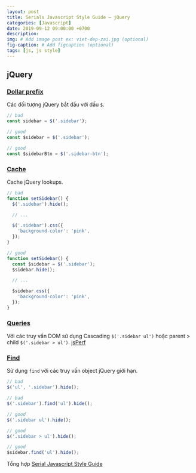 ```yaml
---
layout: post
title: Serials Javascript Style Guide – jQuery
categories: [Javascript]
date: 2019-09-12 09:00:00 +0700
description: 
img: # Add image post ex: viet-dep-zai.jpg (optional)
fig-caption: # Add figcaption (optional)
tags: [js, js style]
---
```


## jQuery

<a name="jquery--dollar-prefix"></a><a name="25.1"></a>
### [Dollar prefix](#jquery--dollar-prefix) 
Các đối tượng jQuery bắt đầu với dấu `$`.

```javascript
// bad
const sidebar = $('.sidebar');

// good
const $sidebar = $('.sidebar');

// good
const $sidebarBtn = $('.sidebar-btn');
```

<a name="jquery--cache"></a><a name="25.2"></a>
### [Cache](#jquery--cache) 
Cache jQuery lookups.

```javascript
// bad
function setSidebar() {
  $('.sidebar').hide();

  // ...

  $('.sidebar').css({
    'background-color': 'pink',
  });
}

// good
function setSidebar() {
  const $sidebar = $('.sidebar');
  $sidebar.hide();

  // ...

  $sidebar.css({
    'background-color': 'pink',
  });
}
```

<a name="jquery--queries"></a><a name="25.3"></a>
### [Queries](#jquery--queries) 
Với các truy vấn DOM sử dụng Cascading `$('.sidebar ul')` hoặc parent > child `$('.sidebar > ul')`. [jsPerf](http://jsperf.com/jquery-find-vs-context-sel/16)

<a name="jquery--find"></a><a name="25.4"></a>
### [Find](#jquery--find) 
Sử dụng `find` với các truy vấn object jQuery giới hạn.

```javascript
// bad
$('ul', '.sidebar').hide();

// bad
$('.sidebar').find('ul').hide();

// good
$('.sidebar ul').hide();

// good
$('.sidebar > ul').hide();

// good
$sidebar.find('ul').hide();
```

Tổng hợp [Serial Javascript Style Guide](/2019/05/17/serials-javascript-style-guide/)
